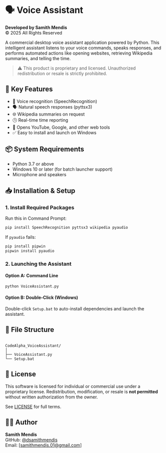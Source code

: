 # 🗣️ Voice Assistant

**Developed by Samith Mendis**  
© 2025 All Rights Reserved

A commercial desktop voice assistant application powered by Python. This intelligent assistant listens to your voice commands, speaks responses, and performs automated actions like opening websites, retrieving Wikipedia summaries, and telling the time.

> ⚠️ This product is proprietary and licensed. Unauthorized redistribution or resale is strictly prohibited.

## 💼 Key Features

- 🎤 Voice recognition (SpeechRecognition)
- 🗣️ Natural speech responses (pyttsx3)
- 🌐 Wikipedia summaries on request
- 🕒 Real-time time reporting
- 🔗 Opens YouTube, Google, and other web tools
- ✅ Easy to install and launch on Windows

## 📦 System Requirements

- Python 3.7 or above
- Windows 10 or later (for batch launcher support)
- Microphone and speakers

## 📥 Installation & Setup

### 1. Install Required Packages

Run this in Command Prompt:

```bash
pip install SpeechRecognition pyttsx3 wikipedia pyaudio
```

If `pyaudio` fails:

```bash
pip install pipwin
pipwin install pyaudio
```

### 2. Launching the Assistant

#### Option A: Command Line

```bash
python VoiceAssistant.py
```

#### Option B: Double-Click (Windows)

Double-click `Setup.bat` to auto-install dependencies and launch the assistant.

## 📁 File Structure

```

CodeAlpha_VoiceAssistant/
│
├── VoiceAssistant.py
└── Setup.bat

```

## 📜 License

This software is licensed for individual or commercial use under a proprietary license. Redistribution, modification, or resale is **not permitted** without written authorization from the owner.

See [LICENSE](LICENSE) for full terms.

## 👨‍💻 Author

**Samith Mendis**  
GitHub: [@dsamithmendis](https://github.com/dsamithmendis)  
Email: [samithmendis.01@gmail.com]
